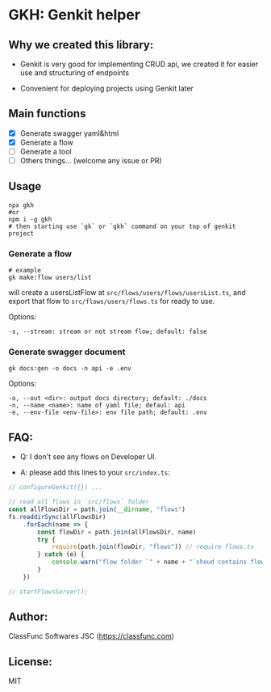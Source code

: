 # GKH: Genkit helper

## Why we created this library:

- Genkit is very good for implementing CRUD api, we created it for easier use and structuring of endpoints

- Convenient for deploying projects using Genkit later

## Main functions

- [x] Generate swagger yaml&html
- [x] Generate a flow
- [ ] Generate a tool
- [ ] Others things... (welcome any issue or PR)

## Usage

```shell
npx gkh
#or
npm i -g gkh
# then starting use `gk` or `gkh` command on your top of genkit project
```


### Generate a flow

```shell
# example
gk make:flow users/list
```
will create a usersListFlow at `src/flows/users/flows/usersList.ts`, and export that flow to `src/flows/users/flows.ts` for
ready to use.

Options:
```
-s, --stream: stream or not stream flow; default: false
```


### Generate swagger document

```shell
gk docs:gen -o docs -n api -e .env
```

Options:

```
-o, --out <dir>: output docs directory; default: ./docs
-n, --name <name>: name of yaml file; defaul: api
-e, --env-file <env-file>: env file path; default: .env
```
## FAQ:
- Q: I don't see any flows on Developer UI.

- A: please add this lines to your `src/index.ts`:
```ts
// configureGenkit({}) ... 

// read all flows in `src/flows` folder
const allFlowsDir = path.join(__dirname, "flows")
fs.readdirSync(allFlowsDir)
    .forEach(name => {
        const flowDir = path.join(allFlowsDir, name)
        try {
            require(path.join(flowDir, "flows")) // require flows.ts
        } catch (e) {
            console.warn("flow folder `" + name + "`shoud contains flows.ts or flows.js")
        }
    })

// startFlowsServer();
```
## Author:

ClassFunc Softwares JSC (https://classfunc.com)

## License:

MIT
